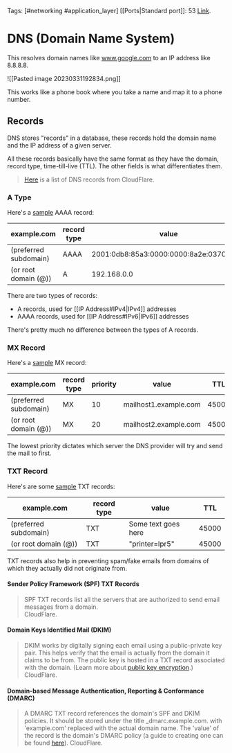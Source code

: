 Tags: [#networking #application_layer]
[[Ports|Standard port]]: 53
[Link](https://en.wikipedia.org/wiki/Domain_Name_System).

# DNS (Domain Name System)

This resolves domain names like www.google.com to an IP address like 8.8.8.8.

![[Pasted image 20230331192834.png]]

This works like a phone book where you take a name and map it to a phone number.

## Records

DNS stores "records" in a database, these records hold the domain name and the IP address of a given server.

All these records basically have the same format as they have the domain, record type, time-till-live (TTL). The other fields is what differentiates them.

>[Here](https://www.cloudflare.com/learning/dns/dns-records/) is a list of DNS records from CloudFlare.

### A Type

Here's a [sample](https://www.cloudflare.com/learning/dns/dns-records/dns-aaaa-record/) AAAA record:

|example.com|record type|value|TTL|
|-|-|-|-|
|(preferred subdomain)|AAAA|2001:0db8:85a3:0000:0000:8a2e:0370:7334|14400|
|(or root domain (@))|A|192.168.0.0|14400|

There are two types of records:

- A records, used for [[IP Address#IPv4|IPv4]] addresses
- AAAA records, used for [[IP Address#IPv6|IPv6]] addresses

There's pretty much no difference between the types of A records.

### MX Record

Here's a [sample](https://www.cloudflare.com/learning/dns/dns-records/dns-mx-record/) MX record:

|example.com|record type|priority|value|TTL|
|-|-|-|-|-|
|(preferred subdomain)|MX|10|mailhost1.example.com|45000|
|(or root domain (@))|MX|20|mailhost2.example.com|45000|

The lowest priority dictates which server the DNS provider will try and send the mail to first.

### TXT Record

Here's are some [sample](https://www.cloudflare.com/learning/dns/dns-records/dns-txt-record/) TXT records:

|example.com|record type|value|TTL|
|-|-|-|-|
|(preferred subdomain)|TXT|Some text goes here|45000|
|(or root domain (@))|TXT|"printer=lpr5"|45000|

TXT records also help in preventing spam/fake emails from domains of which they actually did not originate from.

#### Sender Policy Framework (SPF) TXT Records

>SPF TXT records list all the servers that are authorized to send email messages from a domain.  
>CloudFlare.

#### Domain Keys Identified Mail (DKIM)

>DKIM works by digitally signing each email using a public-private key pair. This helps verify that the email is actually from the domain it claims to be from. The public key is hosted in a TXT record associated with the domain. (Learn more about [public key encryption](https://www.cloudflare.com/learning/ssl/how-does-public-key-encryption-work/).)  
>CloudFlare.

#### Domain-based Message Authentication, Reporting & Conformance (DMARC)

>A DMARC TXT record references the domain's SPF and DKIM policies. It should be stored under the title \_dmarc.example.com. with 'example.com' replaced with the actual domain name. The 'value' of the record is the domain's DMARC policy (a guide to creating one can be found [here](https://dmarcguide.globalcyberalliance.org/#/dmarc/)).
>CloudFlare.
